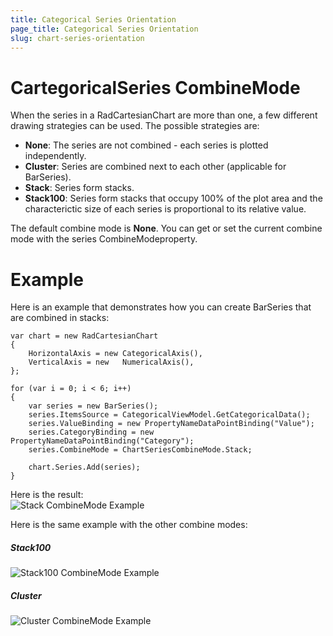 ```yaml
---
title: Categorical Series Orientation
page_title: Categorical Series Orientation
slug: chart-series-orientation
---
```

# CartegoricalSeries CombineMode #
When the series in a RadCartesianChart are more than one, a few different drawing strategies can be used. The possible strategies are:

- **None**: The series are not combined - each series is plotted independently.
- **Cluster**: Series are combined next to each other (applicable for BarSeries).
- **Stack**: Series form stacks.
- **Stack100**: Series form stacks that occupy 100% of the plot area and the characterictic size of each series is proportional to its relative value.

The default combine mode is **None**. You can get or set the current combine mode with the series CombineModeproperty.
# Example #
Here is an example that demonstrates how you can create BarSeries that are combined in stacks:

	var chart = new RadCartesianChart
	{
	    HorizontalAxis = new CategoricalAxis(),
	    VerticalAxis = new   NumericalAxis(),
	};
	
	for (var i = 0; i < 6; i++)
	{
	    var series = new BarSeries();
	    series.ItemsSource = CategoricalViewModel.GetCategoricalData();
	    series.ValueBinding = new PropertyNameDataPointBinding("Value");
	    series.CategoryBinding = new PropertyNameDataPointBinding("Category");
	    series.CombineMode = ChartSeriesCombineMode.Stack;
	
	    chart.Series.Add(series);
	}
Here is the result:  
![Stack CombineMode Example ]()

Here is the same example with the other combine modes:
##### Stack100 #####
![Stack100 CombineMode Example ]()
##### Cluster #####
![Cluster CombineMode Example ]()
